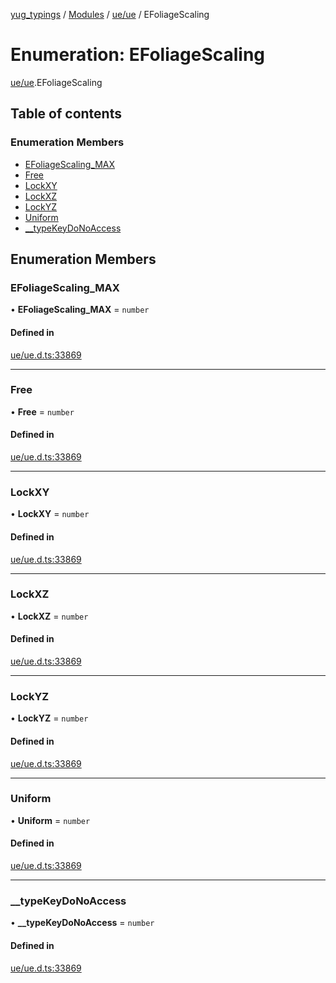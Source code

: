 [yug_typings](../README.md) / [Modules](../modules.md) / [ue/ue](../modules/ue_ue.md) / EFoliageScaling

# Enumeration: EFoliageScaling

[ue/ue](../modules/ue_ue.md).EFoliageScaling

## Table of contents

### Enumeration Members

- [EFoliageScaling\_MAX](ue_ue.EFoliageScaling.md#efoliagescaling_max)
- [Free](ue_ue.EFoliageScaling.md#free)
- [LockXY](ue_ue.EFoliageScaling.md#lockxy)
- [LockXZ](ue_ue.EFoliageScaling.md#lockxz)
- [LockYZ](ue_ue.EFoliageScaling.md#lockyz)
- [Uniform](ue_ue.EFoliageScaling.md#uniform)
- [\_\_typeKeyDoNoAccess](ue_ue.EFoliageScaling.md#__typekeydonoaccess)

## Enumeration Members

### EFoliageScaling\_MAX

• **EFoliageScaling\_MAX** = `number`

#### Defined in

[ue/ue.d.ts:33869](https://github.com/YugMetaverse/yug_typings/blob/25cad34/ue/ue.d.ts#L33869)

___

### Free

• **Free** = `number`

#### Defined in

[ue/ue.d.ts:33869](https://github.com/YugMetaverse/yug_typings/blob/25cad34/ue/ue.d.ts#L33869)

___

### LockXY

• **LockXY** = `number`

#### Defined in

[ue/ue.d.ts:33869](https://github.com/YugMetaverse/yug_typings/blob/25cad34/ue/ue.d.ts#L33869)

___

### LockXZ

• **LockXZ** = `number`

#### Defined in

[ue/ue.d.ts:33869](https://github.com/YugMetaverse/yug_typings/blob/25cad34/ue/ue.d.ts#L33869)

___

### LockYZ

• **LockYZ** = `number`

#### Defined in

[ue/ue.d.ts:33869](https://github.com/YugMetaverse/yug_typings/blob/25cad34/ue/ue.d.ts#L33869)

___

### Uniform

• **Uniform** = `number`

#### Defined in

[ue/ue.d.ts:33869](https://github.com/YugMetaverse/yug_typings/blob/25cad34/ue/ue.d.ts#L33869)

___

### \_\_typeKeyDoNoAccess

• **\_\_typeKeyDoNoAccess** = `number`

#### Defined in

[ue/ue.d.ts:33869](https://github.com/YugMetaverse/yug_typings/blob/25cad34/ue/ue.d.ts#L33869)
